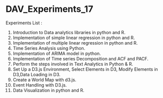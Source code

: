 # DAV_Experiments_17
Experiments List :
1. Introduction to Data analytics libraries in python and R.
2. Implementation of simple linear regression in python and R.
3. Implementation of multiple linear regression in python and R.
4. Time Series Analysis using Python.
5. Implementation of ARIMA model in python.
6. Implementation of Time series Decomposition and ACF and PACF.
7. Perform the steps involved in Text Analytics in Python & R.
8. Set Up a D3.js Environment, Select Elements in D3, Modify Elements in D3,Data Loading in D3.
9. Create a World Map with d3.js.
10. Event Handling with D3.js.
11. Data Visualization in python and R.
